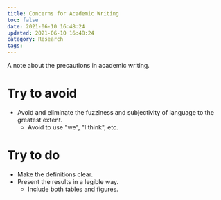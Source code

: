 ```yaml
---
title: Concerns for Academic Writing
toc: false
date: 2021-06-10 16:48:24
updated: 2021-06-10 16:48:24
category: Research
tags:
---
```

<!-- omit in toc -->

A note about the precautions in academic writing. 

<!-- more -->

# Try to avoid
-  Avoid and eliminate the fuzziness and subjectivity of language to the greatest extent.
   -  Avoid to use "we", "I think", etc.

# Try to do
- Make the definitions clear.
- Present the results in a legible way.
  - Include both tables and figures.